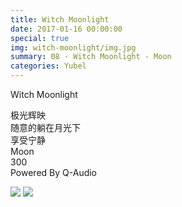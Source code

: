 ```yaml
---
title: Witch Moonlight
date: 2017-01-16 00:00:00
special: true
img: witch-moonlight/img.jpg
summary: 08 - Witch Moonlight - Moon
categories: Yubel
---
```


Witch Moonlight

极光辉映  
随意的躺在月光下  
享受宁静  
Moon  
300  
Powered By Q-Audio

![](img.jpg)
![](cover.jpg)
